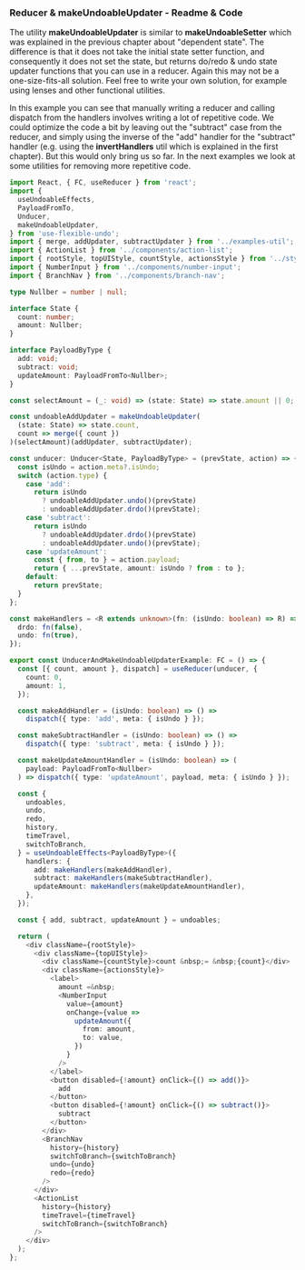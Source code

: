### Reducer & makeUndoableUpdater - Readme & Code

The utility **makeUndoableUpdater** is similar to **makeUndoableSetter** which was explained in the previous chapter about "dependent state". The difference is that it does not take the initial state setter function, and consequently it does not set the state, but returns do/redo & undo state updater functions that you can use in a reducer. Again this may not be a one-size-fits-all solution. Feel free to write your own solution, for example using lenses and other functional utilities.

In this example you can see that manually writing a reducer and calling dispatch from the handlers involves writing a lot of repetitive code. We could optimize the code a bit by leaving out the "subtract" case from the reducer, and simply using the inverse of the "add" handler for the "subtract" handler (e.g. using the **invertHandlers** util which is explained in the first chapter). But this would only bring us so far. In the next examples we look at some utilities for removing more repetitive code.

```typescript
import React, { FC, useReducer } from 'react';
import {
  useUndoableEffects,
  PayloadFromTo,
  Unducer,
  makeUndoableUpdater,
} from 'use-flexible-undo';
import { merge, addUpdater, subtractUpdater } from '../examples-util';
import { ActionList } from '../components/action-list';
import { rootStyle, topUIStyle, countStyle, actionsStyle } from '../styles';
import { NumberInput } from '../components/number-input';
import { BranchNav } from '../components/branch-nav';

type Nullber = number | null;

interface State {
  count: number;
  amount: Nullber;
}

interface PayloadByType {
  add: void;
  subtract: void;
  updateAmount: PayloadFromTo<Nullber>;
}

const selectAmount = (_: void) => (state: State) => state.amount || 0;

const undoableAddUpdater = makeUndoableUpdater(
  (state: State) => state.count,
  count => merge({ count })
)(selectAmount)(addUpdater, subtractUpdater);

const unducer: Unducer<State, PayloadByType> = (prevState, action) => {
  const isUndo = action.meta?.isUndo;
  switch (action.type) {
    case 'add':
      return isUndo
        ? undoableAddUpdater.undo()(prevState)
        : undoableAddUpdater.drdo()(prevState);
    case 'subtract':
      return isUndo
        ? undoableAddUpdater.drdo()(prevState)
        : undoableAddUpdater.undo()(prevState);
    case 'updateAmount':
      const { from, to } = action.payload;
      return { ...prevState, amount: isUndo ? from : to };
    default:
      return prevState;
  }
};

const makeHandlers = <R extends unknown>(fn: (isUndo: boolean) => R) => ({
  drdo: fn(false),
  undo: fn(true),
});

export const UnducerAndMakeUndoableUpdaterExample: FC = () => {
  const [{ count, amount }, dispatch] = useReducer(unducer, {
    count: 0,
    amount: 1,
  });

  const makeAddHandler = (isUndo: boolean) => () =>
    dispatch({ type: 'add', meta: { isUndo } });

  const makeSubtractHandler = (isUndo: boolean) => () =>
    dispatch({ type: 'subtract', meta: { isUndo } });

  const makeUpdateAmountHandler = (isUndo: boolean) => (
    payload: PayloadFromTo<Nullber>
  ) => dispatch({ type: 'updateAmount', payload, meta: { isUndo } });

  const {
    undoables,
    undo,
    redo,
    history,
    timeTravel,
    switchToBranch,
  } = useUndoableEffects<PayloadByType>({
    handlers: {
      add: makeHandlers(makeAddHandler),
      subtract: makeHandlers(makeSubtractHandler),
      updateAmount: makeHandlers(makeUpdateAmountHandler),
    },
  });

  const { add, subtract, updateAmount } = undoables;

  return (
    <div className={rootStyle}>
      <div className={topUIStyle}>
        <div className={countStyle}>count &nbsp;= &nbsp;{count}</div>
        <div className={actionsStyle}>
          <label>
            amount =&nbsp;
            <NumberInput
              value={amount}
              onChange={value =>
                updateAmount({
                  from: amount,
                  to: value,
                })
              }
            />
          </label>
          <button disabled={!amount} onClick={() => add()}>
            add
          </button>
          <button disabled={!amount} onClick={() => subtract()}>
            subtract
          </button>
        </div>
        <BranchNav
          history={history}
          switchToBranch={switchToBranch}
          undo={undo}
          redo={redo}
        />
      </div>
      <ActionList
        history={history}
        timeTravel={timeTravel}
        switchToBranch={switchToBranch}
      />
    </div>
  );
};
```
